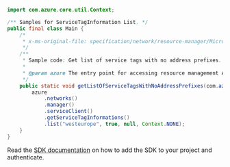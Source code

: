 ```java
import com.azure.core.util.Context;

/** Samples for ServiceTagInformation List. */
public final class Main {
    /*
     * x-ms-original-file: specification/network/resource-manager/Microsoft.Network/stable/2021-05-01/examples/ServiceTagInformationListResultWithNoAddressPrefixes.json
     */
    /**
     * Sample code: Get list of service tags with no address prefixes.
     *
     * @param azure The entry point for accessing resource management APIs in Azure.
     */
    public static void getListOfServiceTagsWithNoAddressPrefixes(com.azure.resourcemanager.AzureResourceManager azure) {
        azure
            .networks()
            .manager()
            .serviceClient()
            .getServiceTagInformations()
            .list("westeurope", true, null, Context.NONE);
    }
}
```

Read the [SDK documentation](https://github.com/Azure/azure-sdk-for-java/blob/azure-resourcemanager_2.15.0/sdk/resourcemanager/azure-resourcemanager/README.md) on how to add the SDK to your project and authenticate.
